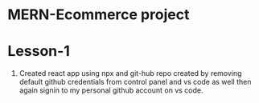 # MERN-Ecommerce project

# Lesson-1 
1. Created react app using npx and git-hub repo created by removing default github credentials from control panel and vs code as well then again signin to my personal github account on vs code.